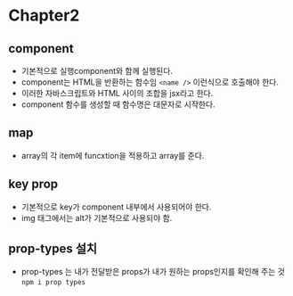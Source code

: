 # Chapter2

## component
- 기본적으로 실행component와 함께 실행된다.
- component는 HTML을 반환하는 함수임 `<name />` 이런식으로 호출해야 한다.
- 이러한 자바스크립트와 HTML 사이의 조합을 jsx라고 한다.
- component 함수를 생성할 때 함수명은 대문자로 시작한다.


## map
- array의 각 item에 funcxtion을 적용하고 array를 준다.

## key prop
- 기본적으로 key가 component 내부에서 사용되어야 한다.
- img 태그에서는 alt가 기본적으로 사용되야 함.

## prop-types 설치
- prop-types 는 내가 전달받은 props가 내가 원하는 props인지를 확인해 주는 것
`npm i prop types`

